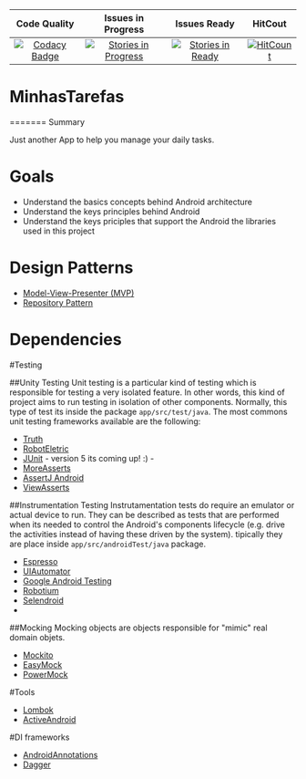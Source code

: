 | Code Quality | Issues in Progress | Issues Ready | HitCout |
|:-:|:-:|:-:|:-:|
|[![Codacy Badge](https://api.codacy.com/project/badge/Grade/485163af383d4a59a4a4e9249a121cb5)](https://www.codacy.com/app/felipexw/MinhasTarefas?utm_source=github.com&amp;utm_medium=referral&amp;utm_content=felipexw/MinhasTarefas&amp;utm_campaign=Badge_Grade)|[![Stories in Progress](https://badge.waffle.io/luankevinferreira/expenses.svg?label=In%20Progress&title=In%20Progress)](http://waffle.io/luankevinferreira/expenses)|[![Stories in Ready](https://badge.waffle.io/felipexw/MinhasTarefas.svg?label=ready&title=Ready)](http://waffle.io/felipexw/MinhasTarefas)|[![HitCount](https://hitt.herokuapp.com/felipexw/minhas-tarefas.svg)](https://github.com/felipexw/MinhasTarefas)

# MinhasTarefas

=======
Summary

Just another App to help you manage your daily tasks.


Goals
======

- Understand the basics concepts behind Android architecture
- Understand the keys principles behind Android
- Understand the keys priciples that support the Android the libraries used in this project


Design Patterns
=======

- [Model-View-Presenter (MVP)](https://pt.wikipedia.org/wiki/Model-view-presenter)
- [Repository Pattern](http://blog.caelum.com.br/repository-seu-modelo-mais-orientado-a-objeto/)


Dependencies
======= 

#Testing


##Unity Testing
Unit testing is a particular kind of testing which is responsible for testing a very isolated feature. In other words, this kind of project aims to run testing in isolation of other components. Normally, this type of test its inside the package ```app/src/test/java```.
The most commons unit testing frameworks available are the following:

- [Truth](https://github.com/google/truth)
- [RobotEletric](http://robolectric.org/)
- [JUnit](http://junit.org/junit4/) - version 5 its coming up! :) -
- [MoreAsserts](https://developer.android.com/reference/android/test/MoreAsserts.html)
- [AssertJ Android](http://square.github.io/assertj-android/)
- [ViewAsserts](https://developer.android.com/reference/android/test/ViewAsserts.html)

##Instrumentation Testing
Instrutamentation tests do require an emulator or actual device to run. They can be described as tests that are performed when its needed to control the Android's components lifecycle (e.g. drive the activities instead of having these driven by the system). tipically they are place inside ```app/src/androidTest/java``` package.

- [Espresso](https://developer.android.com/training/testing/ui-testing/espresso-testing.html)
- [UIAutomator](https://developer.android.com/training/testing/ui-testing/uiautomator-testing.html)
- [Google Android Testing](https://developer.android.com/studio/test/index.html)
- [Robotium](https://github.com/RobotiumTech/robotium)
- [Selendroid](http://selendroid.io/)
-

##Mocking 
Mocking objects are objects responsible for "mimic" real domain objets. 

- [Mockito](http://mockito.org/)
- [EasyMock](http://easymock.org/)
- [PowerMock](https://github.com/jayway/powermock)


#Tools

- [Lombok](https://projectlombok.org/)
- [ActiveAndroid](http://www.activeandroid.com/)

#DI frameworks
- [AndroidAnnotations](http://androidannotations.org/)
- [Dagger](http://square.github.io/dagger/)


